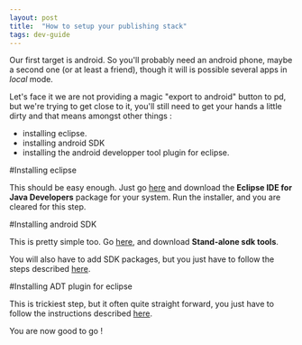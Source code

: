 ```yaml
---
layout: post
title:  "How to setup your publishing stack"
tags: dev-guide
---
```


Our first target is android.  So you'll probably need an android phone, maybe a second one (or at least a friend), though it will is possible several apps in *local* mode.

Let's face it we are not providing a magic "export to android" button to pd, but we're trying to get close to it, you'll still need to get your hands a little dirty and that means amongst other things :

* installing eclipse.
* installing android SDK
* installing the android developper tool plugin for eclipse.

#Installing eclipse

This should be easy enough. Just go [here](https://eclipse.org/downloads/) and download the **Eclipse IDE for Java Developers** package for your system. Run the installer, and you are cleared for this step.

#Installing android SDK

This is pretty simple too. Go [here](http://developer.android.com/sdk/installing/index.html), and download **Stand-alone sdk tools**. 

You will also have to add SDK packages, but you just have to follow the steps described [here](http://developer.android.com/sdk/installing/adding-packages.html).

#Installing ADT plugin for eclipse

This is trickiest step, but it often quite straight forward, you just have to follow the instructions described [here](http://developer.android.com/sdk/installing/installing-adt.html).

You are now good to go !